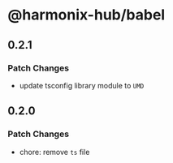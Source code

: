# @harmonix-hub/babel

## 0.2.1

### Patch Changes

- update tsconfig library module to `UMD`

## 0.2.0

### Patch Changes

- chore: remove `ts` file
